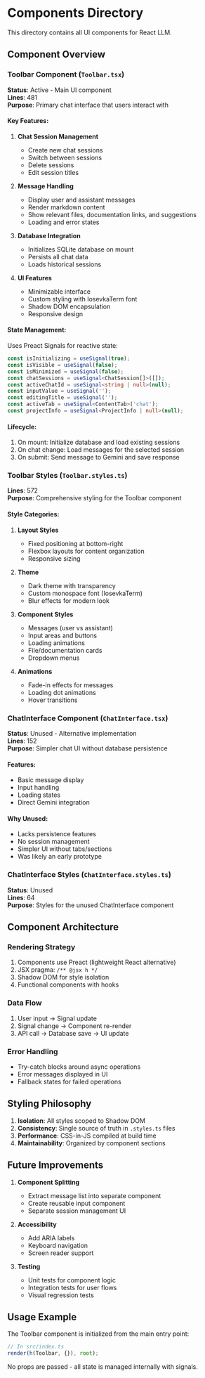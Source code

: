 # Components Directory

This directory contains all UI components for React LLM.

## Component Overview

### Toolbar Component (`Toolbar.tsx`)
**Status**: Active - Main UI component  
**Lines**: 481  
**Purpose**: Primary chat interface that users interact with

#### Key Features:
1. **Chat Session Management**
   - Create new chat sessions
   - Switch between sessions
   - Delete sessions
   - Edit session titles

2. **Message Handling**
   - Display user and assistant messages
   - Render markdown content
   - Show relevant files, documentation links, and suggestions
   - Loading and error states

3. **Database Integration**
   - Initializes SQLite database on mount
   - Persists all chat data
   - Loads historical sessions

4. **UI Features**
   - Minimizable interface
   - Custom styling with IosevkaTerm font
   - Shadow DOM encapsulation
   - Responsive design

#### State Management:
Uses Preact Signals for reactive state:
```typescript
const isInitializing = useSignal(true);
const isVisible = useSignal(false);
const isMinimized = useSignal(false);
const chatSessions = useSignal<ChatSession[]>([]);
const activeChatId = useSignal<string | null>(null);
const inputValue = useSignal('');
const editingTitle = useSignal('');
const activeTab = useSignal<ContentTab>('chat');
const projectInfo = useSignal<ProjectInfo | null>(null);
```

#### Lifecycle:
1. On mount: Initialize database and load existing sessions
2. On chat change: Load messages for the selected session
3. On submit: Send message to Gemini and save response

### Toolbar Styles (`Toolbar.styles.ts`)
**Lines**: 572  
**Purpose**: Comprehensive styling for the Toolbar component

#### Style Categories:
1. **Layout Styles**
   - Fixed positioning at bottom-right
   - Flexbox layouts for content organization
   - Responsive sizing

2. **Theme**
   - Dark theme with transparency
   - Custom monospace font (IosevkaTerm)
   - Blur effects for modern look

3. **Component Styles**
   - Messages (user vs assistant)
   - Input areas and buttons
   - Loading animations
   - File/documentation cards
   - Dropdown menus

4. **Animations**
   - Fade-in effects for messages
   - Loading dot animations
   - Hover transitions

### ChatInterface Component (`ChatInterface.tsx`)
**Status**: Unused - Alternative implementation  
**Lines**: 152  
**Purpose**: Simpler chat UI without database persistence

#### Features:
- Basic message display
- Input handling
- Loading states
- Direct Gemini integration

#### Why Unused:
- Lacks persistence features
- No session management
- Simpler UI without tabs/sections
- Was likely an early prototype

### ChatInterface Styles (`ChatInterface.styles.ts`)
**Status**: Unused  
**Lines**: 64  
**Purpose**: Styles for the unused ChatInterface component

## Component Architecture

### Rendering Strategy
1. Components use Preact (lightweight React alternative)
2. JSX pragma: `/** @jsx h */`
3. Shadow DOM for style isolation
4. Functional components with hooks

### Data Flow
1. User input → Signal update
2. Signal change → Component re-render
3. API call → Database save → UI update

### Error Handling
- Try-catch blocks around async operations
- Error messages displayed in UI
- Fallback states for failed operations

## Styling Philosophy

1. **Isolation**: All styles scoped to Shadow DOM
2. **Consistency**: Single source of truth in `.styles.ts` files
3. **Performance**: CSS-in-JS compiled at build time
4. **Maintainability**: Organized by component sections

## Future Improvements

1. **Component Splitting**
   - Extract message list into separate component
   - Create reusable input component
   - Separate session management UI

2. **Accessibility**
   - Add ARIA labels
   - Keyboard navigation
   - Screen reader support

3. **Testing**
   - Unit tests for component logic
   - Integration tests for user flows
   - Visual regression tests

## Usage Example

The Toolbar component is initialized from the main entry point:

```typescript
// In src/index.ts
render(h(Toolbar, {}), root);
```

No props are passed - all state is managed internally with signals.